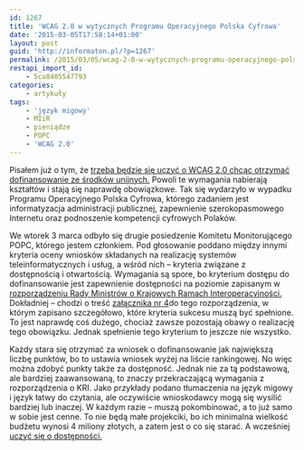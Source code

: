 ```yaml
---
id: 1267
title: 'WCAG 2.0 w wytycznych Programu Operacyjnego Polska Cyfrowa'
date: '2015-03-05T17:58:14+01:00'
layout: post
guid: 'http://informaton.pl/?p=1267'
permalink: /2015/03/05/wcag-2-0-w-wytycznych-programu-operacyjnego-polska-cyfrowa/
restapi_import_id:
    - 5ca8405547793
categories:
    - artykuły
tags:
    - 'język migowy'
    - MIiR
    - pieniądze
    - POPC
    - 'WCAG 2.0'
---
```


Pisałem już o tym, że [trzeba będzie się uczyć o WCAG 2.0 chcąc otrzymać dofinansowanie ze środków unijnych.](http://informaton.pl/artykuly/chcesz-korzystac-z-pieniedzy-unijnych-naucz-sie-co-to-jest-wcag-2-0/) Powoli te wymagania nabierają kształtów i stają się naprawdę obowiązkowe. Tak się wydarzyło w wypadku Programu Operacyjnego Polska Cyfrowa, którego zadaniem jest informatyzacja administracji publicznej, zapewnienie szerokopasmowego Internetu oraz podnoszenie kompetencji cyfrowych Polaków.

We wtorek 3 marca odbyło się drugie posiedzenie Komitetu Monitorującego POPC, którego jestem członkiem. Pod głosowanie poddano między innymi kryteria oceny wniosków składanych na realizację systemów teleinformatycznych i usług, a wśród nich – kryteria związane z dostępnością i otwartością. Wymagania są spore, bo kryterium dostępu do dofinansowanie jest zapewnienie dostępności na poziomie zapisanym w [rozporządzeniu Rady Ministrów o Krajowych Ramach Interoperacyjności.](http://informaton.pl/strony-internetowe/dostepnosc-zapisana-w-rozporzadzeniu/) Dokładniej – chodzi o treść [załącznika nr 4](http://informaton.pl/narzedzia/zalacznik-nr-4-do-rozporzadzenia-rady-ministrw-o-krajowych-ramach-interoperacyjnosci/)do tego rozporządzenia, w którym zapisano szczegółowo, które kryteria sukcesu muszą być spełnione. To jest naprawdę coś dużego, chociaż zawsze pozostają obawy o realizację tego obowiązku. Jednak spełnienie tego kryterium to jeszcze nie wszystko.

Każdy stara się otrzymać za wniosek o dofinansowanie jak największą liczbę punktów, bo to ustawia wniosek wyżej na liście rankingowej. No więc można zdobyć punkty także za dostępność. Jednak nie za tą podstawową, ale bardziej zaawansowaną, to znaczy przekraczającą wymagania z rozporządzenia o KRI. Jako przykłady podano tłumaczenia na język migowy i język łatwy do czytania, ale oczywiście wnioskodawcy mogą się wysilić bardziej lub inaczej. W każdym razie – muszą pokombinować, a to już samo w sobie jest cenne. To nie będą małe projekciki, bo ich minimalna wielkość budżetu wynosi 4 miliony złotych, a zatem jest o co się starać. A wcześniej [uczyć się o dostępności.](http://informaton.pl/zasoby/gdzie-sie-uczyc-o-dostepnosci-jest-kilka-miejsc-w-polskim-internecie/)